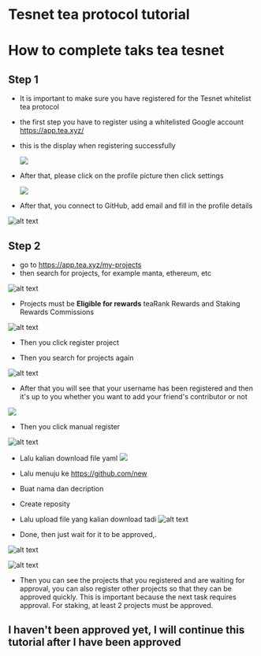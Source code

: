 # Tesnet tea protocol tutorial

# How to complete  taks tea tesnet
## Step 1

- It is important to make sure you have registered for the Tesnet whitelist tea protocol
- the first step you have to register using a whitelisted Google account https://app.tea.xyz/
- this is the display when registering successfully

  ![](https://github.com/alvinalfandy/tesnet-tea-protocol-tutorial/assets/64345368/a8d34b46-db49-44f6-a983-0b4950f1db6e)
- After that, please click on the profile picture then click settings

  ![](img/gambar1.png)

- After that, you connect to GitHub, add email and fill in the profile details

![alt text](img/image.png)

## Step 2
- go to https://app.tea.xyz/my-projects
- then search for projects, for example manta, ethereum, etc

![alt text](img/image-1.png)

- Projects must be **Eligible for rewards** teaRank Rewards and Staking Rewards Commissions

![alt text](img/image-2.png)

- Then you click register project

- Then you search for projects again

![alt text](img/image-3.png)

- After that you will see that your username has been registered and then it's up to you whether you want to add your friend's contributor or not

![](img/image-4.png)

- Then you click manual register

![alt text](img/image-5.png)

- Lalu kalian download file yaml
![](img/github1.png)


- Lalu menuju ke https://github.com/new
- Buat nama dan decription
- Create reposity
- Lalu upload file yang kalian download tadi
![alt text](img/github2.png)


- Done, then just wait for it to be approved,.

![alt text](img/image-7.png)


![alt text](img/image-8.png)

- Then you can see the projects that you registered and are waiting for approval, you can also register other projects so that they can be approved quickly. This is important because the next task requires approval. For staking, at least 2 projects must be approved.

## I haven't been approved yet, I will continue this tutorial after I have been approved
